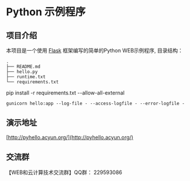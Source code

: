 # Python 示例程序

## 项目介绍

本项目是一个使用 [Flask](http://flask.pocoo.org) 框架编写的简单的Python WEB示例程序, 目录结构：

```
.
├── README.md
├── hello.py
├── runtime.txt
└── requirements.txt
```

pip install -r requirements.txt --allow-all-external


```
gunicorn hello:app --log-file - --access-logfile - --error-logfile -
```


## 演示地址

[http://pyhello.acyun.org/](http://pyhello.acyun.org/)


## 交流群

【WEB和云计算技术交流群】QQ群： 229593086
